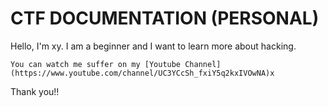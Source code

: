 # CTF DOCUMENTATION (PERSONAL)
Hello, I'm xy. I am a beginner and I want to learn more about hacking.
<br/>

```
You can watch me suffer on my [Youtube Channel](https://www.youtube.com/channel/UC3YCcSh_fxiY5q2kxIVOwNA)x
```
Thank you!!
